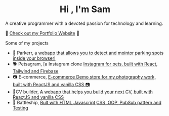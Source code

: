 <h1 align="center">Hi , I'm Sam</h1>

<p>A creative programmer with a devoted passion for technology and learning. </p>


🦓 [Check out my Portfolio Website](https://www.sam-brink.com/) 🦓

Some of my projects
- 🚗 Parkerr, [a webapp that allows you to detect and mointor parking spots inside your browser!](https://github.com/oxedom/parker)
- 🐕 Petsagram, [a Instagram clone [Instagram for pets, built with React, Tailwind and Firebase](https://instagram-backend-79d91.web.app/)
- 📷 E-commerce, [E-commerce Demo store for my photography work, built with ReactJS and vanilla CSS  📷](https://oxedom.github.io/shopping-cart/)
- 📝CV builder, [A webapp that helps you build your next CV, built with ReactJS and vanilla CSS](https://oxedom.github.io/cv-project/)
- 🚢 Battleship, [Bult with HTML,Javascript,CSS, OOP, PubSub pattern and Testing](https://oxedom.github.io/battleship/)
<p align="left">
</p>


